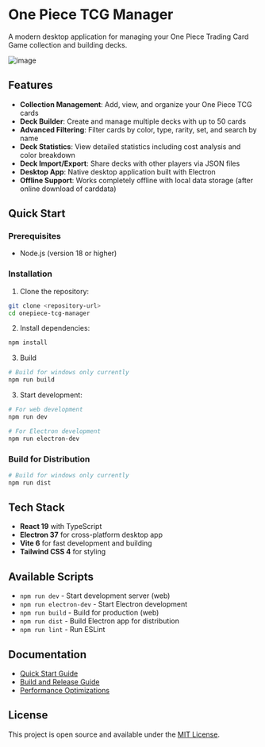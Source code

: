 # One Piece TCG Manager

A modern desktop application for managing your One Piece Trading Card Game collection and building decks.

![image](https://github.com/user-attachments/assets/fad69a31-fae1-4931-a56c-d20399a5e2fe)

## Features

- **Collection Management**: Add, view, and organize your One Piece TCG cards
- **Deck Builder**: Create and manage multiple decks with up to 50 cards
- **Advanced Filtering**: Filter cards by color, type, rarity, set, and search by name
- **Deck Statistics**: View detailed statistics including cost analysis and color breakdown
- **Deck Import/Export**: Share decks with other players via JSON files
- **Desktop App**: Native desktop application built with Electron
- **Offline Support**: Works completely offline with local data storage (after online download of carddata)

## Quick Start

### Prerequisites
- Node.js (version 18 or higher)

### Installation

1. Clone the repository:
```bash
git clone <repository-url>
cd onepiece-tcg-manager
```

2. Install dependencies:
```bash
npm install
```

3. Build
```bash
# Build for windows only currently
npm run build
```

3. Start development:
```bash
# For web development
npm run dev

# For Electron development
npm run electron-dev
```

### Build for Distribution
```bash
# Build for windows only currently
npm run dist
```

## Tech Stack

- **React 19** with TypeScript
- **Electron 37** for cross-platform desktop app
- **Vite 6** for fast development and building
- **Tailwind CSS 4** for styling

## Available Scripts

- `npm run dev` - Start development server (web)
- `npm run electron-dev` - Start Electron development
- `npm run build` - Build for production (web)
- `npm run dist` - Build Electron app for distribution
- `npm run lint` - Run ESLint

## Documentation

- [Quick Start Guide](QUICK_START.md)
- [Build and Release Guide](BUILD_AND_RELEASE.md)
- [Performance Optimizations](PERFORMANCE_OPTIMIZATIONS.md)

## License

This project is open source and available under the [MIT License](LICENSE). 
